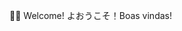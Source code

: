 👋🏼 Welcome! よおうこそ！Boas vindas! 

<div align="center">

<object data="https://img.shields.io/badge/-LinkedIn-1a1b27?style=for-the-badge&logo=Linkedin&logoColor=white&link=https://www.linkedin.com/in/antoniorobsondepaula"/>
<object data="https://img.shields.io/badge/-Github-1a1b27?style=for-the-badge&logo=Github&logoColor=white&link=https://github.com/robsondepaula"/>
<object data="https://img.shields.io/badge/-GitLab-1a1b27?style=for-the-badge&logo=Gitlab&logoColor=white&link=(https://gitlab.com/robsondepaula"/>
<object data="https://img.shields.io/badge/Scholar-1a1b27?style=for-the-badge&logo=google-chrome&logoColor=white&link=https://scholar.google.com/citations?user=QucS_38AAAAJ&hl=en"/>
<object data="https://img.shields.io/badge/Lattes-1a1b27?style=for-the-badge&logo=academia&logoColor=white&link=http://lattes.cnpq.br/3031414717499292"/>
<object data="https://img.shields.io/badge/Medium-2b3752?style=for-the-badge&labelColor=3572a5&logo=medium&link=https://medium.com/@robson.depaula"/>

</div>

